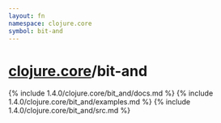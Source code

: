 ```yaml
---
layout: fn
namespace: clojure.core
symbol: bit-and
---
```


# [clojure.core](../)/bit-and

{% include 1.4.0/clojure.core/bit_and/docs.md %}
{% include 1.4.0/clojure.core/bit_and/examples.md %}
{% include 1.4.0/clojure.core/bit_and/src.md %}

